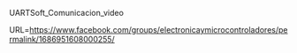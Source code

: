 UARTSoft_Comunicacion_video

URL=https://www.facebook.com/groups/electronicaymicrocontroladores/permalink/1686951608000255/
